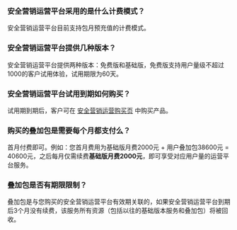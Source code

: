 ### 安全营销运营平台采用的是什么计费模式？
安全营销运营平台目前支持包月预充值的计费模式。


### 安全营销运营平台提供几种版本？
安全营销运营平台提供两种版本：免费版和基础版，免费版支持用户量级不超过1000的客户试用体验，试用期限为60天。

### 安全营销运营平台试用到期如何购买？
试用期到期后，客户可在 [安全营销运营购买页](https://buy.cloud.tencent.com/smop) 中购买产品。

### 购买的叠加包是需要每个月都支付么？
首月付费即可。例如：您首月费用为基础版月费2000元 + 用户叠加包38600元 = 40600元，之后每月仅需续费**基础版月费2000元**，即可享受对应用户量的运营平台服务。

### 叠加包是否有期限限制？
叠加包是与您购买的安全营销运营平台有效期关联的，如果安全营销运营平台到期后3个月没有续费，该服务所有资源（包括以往的基础版本服务和叠加包）将被回收。

